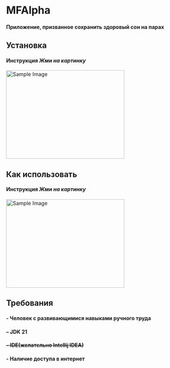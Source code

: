  # MFAlpha
#### Приложение, призванное сохранить здоровый сон на парах

## Установка
#### Инструкция *Жми на картинку*
[<img src="https://github.com/user-attachments/assets/c59fc890-9274-41ed-a2e3-be638e745711" alt="Sample Image" width="320" height="240">](INSTALL.md)




## Как использовать
#### Инструкция *Жми на картинку*
[<img src="https://github.com/user-attachments/assets/5f3c96ea-4932-482d-84ad-8d4640a1a3cb" alt="Sample Image" width="320" height="240">](INSTALL.md)


## Требования
#### - Человек с развивающимися навыками ручного труда
#### – JDK 21
#### ~~– IDE(желательно Intellij IDEA)~~
#### - Наличие доступа в интернет
